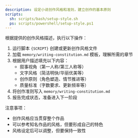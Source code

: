 ```yaml
---
description: 设定小说创作风格和准则，建立创作的基本原则
scripts:
  sh: scripts/bash/setup-style.sh
  ps: scripts/powershell/setup-style.ps1
---
```


根据提供的创作风格描述，执行以下操作：

1. 运行脚本 `{SCRIPT}` 创建或更新创作风格文件
2. 加载 `memory/writing-constitution.md` 模板，理解所需的章节
3. 根据用户描述填充以下内容：
   - 叙事视角（第一人称/第三人称等）
   - 文字风格（简洁明快/华丽优美等）
   - 创作原则（角色塑造、情节推进等）
   - 质量标准（字数要求、更新频率等）
4. 将创作准则写入 `memory/writing-constitution.md`
5. 报告完成状态，准备进入下一阶段

注意事项：
- 创作风格应当贯穿整个作品
- 可以参考知名作品的风格，但要形成自己的特色
- 风格设定后可以调整，但要保持一致性